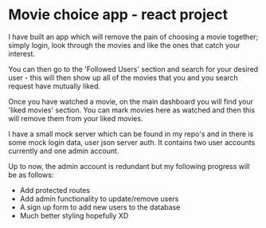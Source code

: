 # Movie choice app - react project

I have built an app which will remove the pain of choosing a movie together; simply login, look through the movies and like the ones that catch your interest.

You can then go to the 'Followed Users' section and search for your desired user - this will then show up all of the movies that you and you search request have mutually liked.

Once you have watched a movie, on the main dashboard you will find your 'liked movies' section. You can mark movies here as watched and then this will remove them from your liked movies. 


I have a small mock server which can be found in my repo's and in there is some mock login data, user json server auth. 
It contains two user accounts currently and one admin account.

Up to now, the admin account is redundant but my following progress will be as follows:
- Add protected routes
- Add admin functionality to update/remove users
- A sign up form to add new users to the database
- Much better styling hopefully XD 
